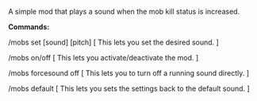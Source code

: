 A simple mod that plays a sound when the mob kill status is increased.


**Commands:**

/mobs set [sound] [pitch] [ This lets you set the desired sound. ]


/mobs on/off [ This lets you activate/deactivate the mod. ] 


/mobs forcesound off [ This lets you to turn off a running sound directly. ] 


/mobs default [ This lets you sets the settings back to the default sound. ]
